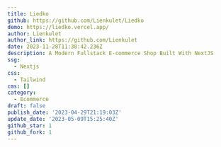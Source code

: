 ```yaml
---
title: Liedko
github: https://github.com/Lienkulet/Liedko
demo: https://liedko.vercel.app/
author: Lienkulet
author_link: https://github.com/Lienkulet
date: 2023-11-28T11:38:42.236Z
description: A Modern Fullstack E-commerce Shop Built With NextJS
ssg:
  - Nextjs
css:
  - Tailwind
cms: []
category:
  - Ecommerce
draft: false
publish_date: '2023-04-29T21:19:03Z'
update_date: '2023-05-09T15:25:40Z'
github_star: 1
github_fork: 1
---
```

